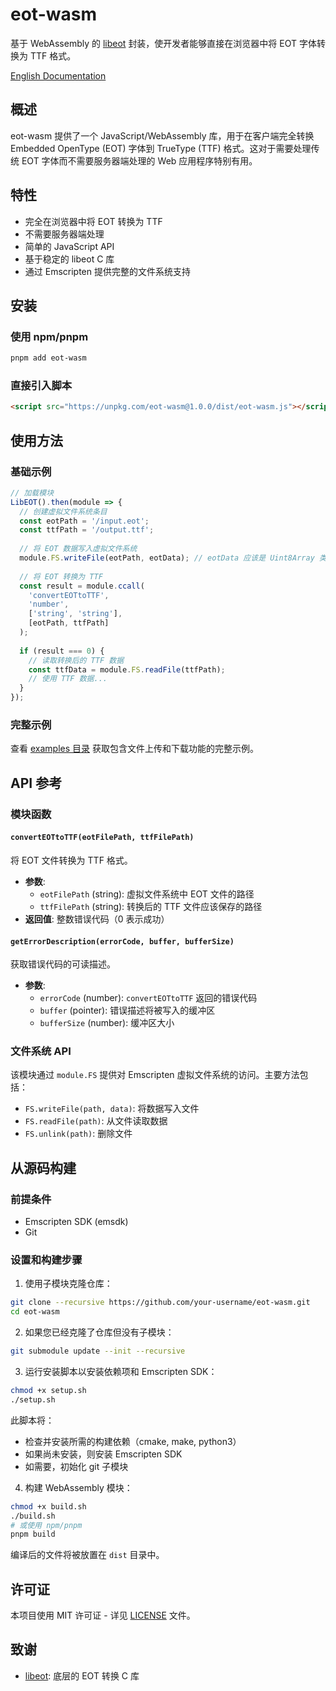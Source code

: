 # eot-wasm

基于 WebAssembly 的 [libeot](https://github.com/umanwizard/libeot) 封装，使开发者能够直接在浏览器中将 EOT 字体转换为 TTF 格式。

[English Documentation](./README.md)

## 概述

eot-wasm 提供了一个 JavaScript/WebAssembly 库，用于在客户端完全转换 Embedded OpenType (EOT) 字体到 TrueType (TTF) 格式。这对于需要处理传统 EOT 字体而不需要服务器端处理的 Web 应用程序特别有用。

## 特性

- 完全在浏览器中将 EOT 转换为 TTF
- 不需要服务器端处理
- 简单的 JavaScript API
- 基于稳定的 libeot C 库
- 通过 Emscripten 提供完整的文件系统支持

## 安装

### 使用 npm/pnpm

```bash
pnpm add eot-wasm
```

### 直接引入脚本

```html
<script src="https://unpkg.com/eot-wasm@1.0.0/dist/eot-wasm.js"></script>
```

## 使用方法

### 基础示例

```javascript
// 加载模块
LibEOT().then(module => {
  // 创建虚拟文件系统条目
  const eotPath = '/input.eot';
  const ttfPath = '/output.ttf';
  
  // 将 EOT 数据写入虚拟文件系统
  module.FS.writeFile(eotPath, eotData); // eotData 应该是 Uint8Array 类型
  
  // 将 EOT 转换为 TTF
  const result = module.ccall(
    'convertEOTtoTTF',
    'number',
    ['string', 'string'],
    [eotPath, ttfPath]
  );
  
  if (result === 0) {
    // 读取转换后的 TTF 数据
    const ttfData = module.FS.readFile(ttfPath);
    // 使用 TTF 数据...
  }
});
```

### 完整示例

查看 [examples 目录](./examples/) 获取包含文件上传和下载功能的完整示例。

## API 参考

### 模块函数

#### `convertEOTtoTTF(eotFilePath, ttfFilePath)`

将 EOT 文件转换为 TTF 格式。

- **参数**:
  - `eotFilePath` (string): 虚拟文件系统中 EOT 文件的路径
  - `ttfFilePath` (string): 转换后的 TTF 文件应该保存的路径
- **返回值**: 整数错误代码（0 表示成功）

#### `getErrorDescription(errorCode, buffer, bufferSize)`

获取错误代码的可读描述。

- **参数**:
  - `errorCode` (number): `convertEOTtoTTF` 返回的错误代码
  - `buffer` (pointer): 错误描述将被写入的缓冲区
  - `bufferSize` (number): 缓冲区大小

### 文件系统 API

该模块通过 `module.FS` 提供对 Emscripten 虚拟文件系统的访问。主要方法包括：

- `FS.writeFile(path, data)`: 将数据写入文件
- `FS.readFile(path)`: 从文件读取数据
- `FS.unlink(path)`: 删除文件

## 从源码构建

### 前提条件

- Emscripten SDK (emsdk)
- Git

### 设置和构建步骤

1. 使用子模块克隆仓库：

```bash
git clone --recursive https://github.com/your-username/eot-wasm.git
cd eot-wasm
```

2. 如果您已经克隆了仓库但没有子模块：

```bash
git submodule update --init --recursive
```

3. 运行安装脚本以安装依赖项和 Emscripten SDK：

```bash
chmod +x setup.sh
./setup.sh
```

此脚本将：
- 检查并安装所需的构建依赖（cmake, make, python3）
- 如果尚未安装，则安装 Emscripten SDK
- 如需要，初始化 git 子模块

4. 构建 WebAssembly 模块：

```bash
chmod +x build.sh
./build.sh
# 或使用 npm/pnpm
pnpm build
```

编译后的文件将被放置在 `dist` 目录中。

## 许可证

本项目使用 MIT 许可证 - 详见 [LICENSE](./LICENSE) 文件。

## 致谢

- [libeot](https://github.com/umanwizard/libeot): 底层的 EOT 转换 C 库
